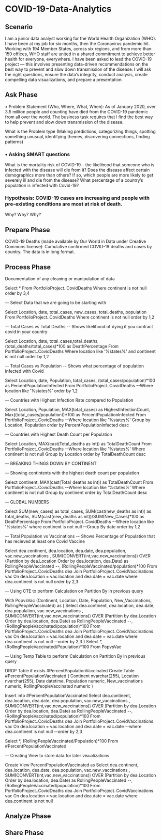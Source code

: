 # COVID-19-Data-Analytics

## Scenario 
I am a junior data analyst working for the World Health Organization (WHO). I have been at my job for six months, then the Coronavirus pandemic hit. Working with 194 Member States, across six regions, and from more than 150 offices, WHO staff are united in a shared commitment to achieve better health for everyone, everywhere. I have been asked to lead the COVID-19 project — this involves presenting data-driven recommendations on the best way to prevent and slow down transmission of the disease. I will ask the right questions, ensure the data’s integrity, conduct analysis, create compelling data visualizations, and prepare a presentation.

## Ask Phase
•	Problem Statement (Who, Where, What, When): 
As of January 2020, over 3.5 million people and counting have died from the COVID-19 pandemic from all over the world.
The business task requires that I find the best way to help prevent and slow down transmission of the disease.

What is the Problem type (Making predictions, categorizing things, spotting something unusual, identifying themes, discovering connections, finding patterns)
### •	Asking SMART questions
What is the mortality risk of COVID-19 – the likelihood that someone who is infected with the disease will die from it?
Does the disease affect certain demographics more than others? If so, which people are more likely to get severely ill and die from the disease?
What percentage of a country’s population is infected with Covid-19?

### Hypothesis: COVID-19 cases are increasing and people with pre-existing conditions are most at risk of death.
Why? Why? Why?

## Prepare Phase
COVID-19 Deaths (made available by Our World in Data under Creative Commons license): Cumulative confirmed COVID-19 deaths and cases by country.
The data is in long format.

## Process Phase
Documentation of any cleaning or manipulation of data

Select *
From PortfolioProject..CovidDeaths
Where continent is not null 
order by 3,4


-- Select Data that we are going to be starting with

Select Location, date, total_cases, new_cases, total_deaths, population
From PortfolioProject..CovidDeaths
Where continent is not null 
order by 1,2


-- Total Cases vs Total Deaths
-- Shows likelihood of dying if you contract covid in your country

Select Location, date, total_cases,total_deaths, (total_deaths/total_cases)*100 as DeathPercentage
From PortfolioProject..CovidDeaths
Where location like '%states%'
and continent is not null 
order by 1,2


-- Total Cases vs Population
-- Shows what percentage of population infected with Covid

Select Location, date, Population, total_cases,  (total_cases/population)*100 as PercentPopulationInfected
From PortfolioProject..CovidDeaths
--Where location like '%states%'
order by 1,2


-- Countries with Highest Infection Rate compared to Population

Select Location, Population, MAX(total_cases) as HighestInfectionCount,  Max((total_cases/population))*100 as PercentPopulationInfected
From PortfolioProject..CovidDeaths
--Where location like '%states%'
Group by Location, Population
order by PercentPopulationInfected desc


-- Countries with Highest Death Count per Population

Select Location, MAX(cast(Total_deaths as int)) as TotalDeathCount
From PortfolioProject..CovidDeaths
--Where location like '%states%'
Where continent is not null 
Group by Location
order by TotalDeathCount desc



-- BREAKING THINGS DOWN BY CONTINENT

-- Showing contintents with the highest death count per population

Select continent, MAX(cast(Total_deaths as int)) as TotalDeathCount
From PortfolioProject..CovidDeaths
--Where location like '%states%'
Where continent is not null 
Group by continent
order by TotalDeathCount desc



-- GLOBAL NUMBERS

Select SUM(new_cases) as total_cases, SUM(cast(new_deaths as int)) as total_deaths, SUM(cast(new_deaths as int))/SUM(New_Cases)*100 as DeathPercentage
From PortfolioProject..CovidDeaths
--Where location like '%states%'
where continent is not null 
--Group By date
order by 1,2



-- Total Population vs Vaccinations
-- Shows Percentage of Population that has recieved at least one Covid Vaccine

Select dea.continent, dea.location, dea.date, dea.population, vac.new_vaccinations
, SUM(CONVERT(int,vac.new_vaccinations)) OVER (Partition by dea.Location Order by dea.location, dea.Date) as RollingPeopleVaccinated
--, (RollingPeopleVaccinated/population)*100
From PortfolioProject..CovidDeaths dea
Join PortfolioProject..CovidVaccinations vac
	On dea.location = vac.location
	and dea.date = vac.date
where dea.continent is not null 
order by 2,3


-- Using CTE to perform Calculation on Partition By in previous query

With PopvsVac (Continent, Location, Date, Population, New_Vaccinations, RollingPeopleVaccinated)
as
(
Select dea.continent, dea.location, dea.date, dea.population, vac.new_vaccinations
, SUM(CONVERT(int,vac.new_vaccinations)) OVER (Partition by dea.Location Order by dea.location, dea.Date) as RollingPeopleVaccinated
--, (RollingPeopleVaccinated/population)*100
From PortfolioProject..CovidDeaths dea
Join PortfolioProject..CovidVaccinations vac
	On dea.location = vac.location
	and dea.date = vac.date
where dea.continent is not null 
--order by 2,3
)
Select *, (RollingPeopleVaccinated/Population)*100
From PopvsVac



-- Using Temp Table to perform Calculation on Partition By in previous query

DROP Table if exists #PercentPopulationVaccinated
Create Table #PercentPopulationVaccinated
(
Continent nvarchar(255),
Location nvarchar(255),
Date datetime,
Population numeric,
New_vaccinations numeric,
RollingPeopleVaccinated numeric
)

Insert into #PercentPopulationVaccinated
Select dea.continent, dea.location, dea.date, dea.population, vac.new_vaccinations
, SUM(CONVERT(int,vac.new_vaccinations)) OVER (Partition by dea.Location Order by dea.location, dea.Date) as RollingPeopleVaccinated
--, (RollingPeopleVaccinated/population)*100
From PortfolioProject..CovidDeaths dea
Join PortfolioProject..CovidVaccinations vac
	On dea.location = vac.location
	and dea.date = vac.date
--where dea.continent is not null 
--order by 2,3

Select *, (RollingPeopleVaccinated/Population)*100
From #PercentPopulationVaccinated




-- Creating View to store data for later visualizations

Create View PercentPopulationVaccinated as
Select dea.continent, dea.location, dea.date, dea.population, vac.new_vaccinations
, SUM(CONVERT(int,vac.new_vaccinations)) OVER (Partition by dea.Location Order by dea.location, dea.Date) as RollingPeopleVaccinated
--, (RollingPeopleVaccinated/population)*100
From PortfolioProject..CovidDeaths dea
Join PortfolioProject..CovidVaccinations vac
	On dea.location = vac.location
	and dea.date = vac.date
where dea.continent is not null 


## Analyze Phase

## Share Phase

